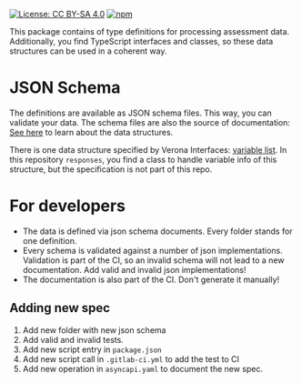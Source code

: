 [![License: CC BY-SA 4.0](https://img.shields.io/badge/License-CC0%201.0-lightgrey.svg)](https://creativecommons.org/publicdomain/zero/1.0/)
[![npm](https://img.shields.io/npm/v/%40iqb%2Fresponses)](https://www.npmjs.com/package/@iqb/responses)

This package contains of type definitions for processing assessment data. Additionally, you find TypeScript interfaces and classes, so these data structures can be used in a coherent way. 


# JSON Schema
The definitions are available as JSON schema files. This way, you can validate your data. The schema files are also the source of documentation: [See here](https://pages.cms.hu-berlin.de/iqb/ci_cd/responses) to learn about the data structures.

There is one data structure specified by Verona Interfaces: [variable list](https://github.com/verona-interfaces/editor/blob/master/variable-list/variable-list.json). In this repository `responses`, you find a class to handle variable info of this structure, but the specification is not part of this repo. 

# For developers

* The data is defined via json schema documents. Every folder stands for one definition.
* Every schema is validated against a number of json implementations. Validation is part of the CI, so an invalid schema will not lead to a new documentation. Add valid and invalid json implementations!
* The documentation is also part of the CI. Don't generate it manually!

## Adding new spec

1) Add new folder with new json schema
2) Add valid and invalid tests.
3) Add new script entry in `package.json`
4) Add new script call in `.gitlab-ci.yml` to add the test to CI
5) Add new operation in `asyncapi.yaml` to document the new spec. 
